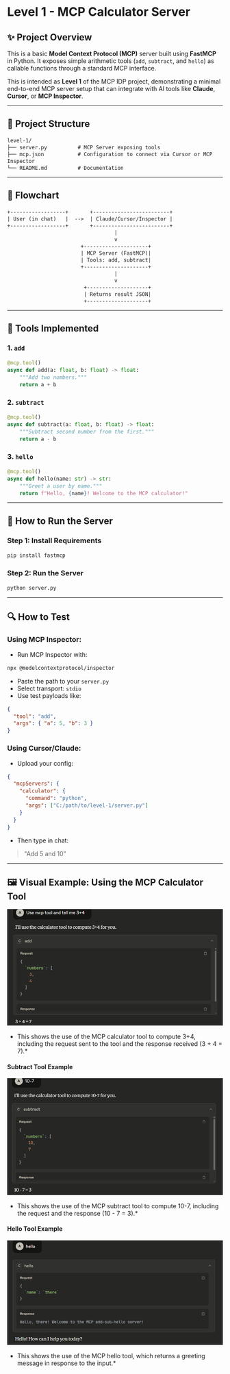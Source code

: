 # Level 1 - MCP Calculator Server

## ✨ Project Overview

This is a basic **Model Context Protocol (MCP)** server built using **FastMCP** in Python. It exposes simple arithmetic tools (`add`, `subtract`, and `hello`) as callable functions through a standard MCP interface.

This is intended as **Level 1** of the MCP IDP project, demonstrating a minimal end-to-end MCP server setup that can integrate with AI tools like **Claude**, **Cursor**, or **MCP Inspector**.

---

## 📆 Project Structure

```text
level-1/
├── server.py          # MCP Server exposing tools
├── mcp.json           # Configuration to connect via Cursor or MCP Inspector
└── README.md          # Documentation
```

---

## 🔄 Flowchart

```text
+------------------+       +-------------------------+
| User (in chat)   |  -->  | Claude/Cursor/Inspector |
+------------------+       +-------------------------+
                                   |
                                   v
                        +---------------------+
                        | MCP Server (FastMCP)|
                        | Tools: add, subtract|
                        +---------------------+
                                   |
                                   v
                         +--------------------+
                         | Returns result JSON|
                         +--------------------+
```

---

## 🔧 Tools Implemented

### 1. `add`

```python
@mcp.tool()
async def add(a: float, b: float) -> float:
    """Add two numbers."""
    return a + b
```

### 2. `subtract`

```python
@mcp.tool()
async def subtract(a: float, b: float) -> float:
    """Subtract second number from the first."""
    return a - b
```

### 3. `hello`

```python
@mcp.tool()
async def hello(name: str) -> str:
    """Greet a user by name."""
    return f"Hello, {name}! Welcome to the MCP calculator!"
```

---

## 📖 How to Run the Server

### Step 1: Install Requirements

```bash
pip install fastmcp
```

### Step 2: Run the Server

```bash
python server.py
```

---

## 🔍 How to Test

### Using MCP Inspector:

* Run MCP Inspector with:

```bash
npx @modelcontextprotocol/inspector
```

* Paste the path to your `server.py`
* Select transport: `stdio`
* Use test payloads like:

```json
{
  "tool": "add",
  "args": { "a": 5, "b": 3 }
}
```

### Using Cursor/Claude:

* Upload your config:

```json
{
  "mcpServers": {
    "calculator": {
      "command": "python",
      "args": ["C:/path/to/level-1/server.py"]
    }
  }
}
```

* Then type in chat:

> "Add 5 and 10"

---

## 🖼️ Visual Example: Using the MCP Calculator Tool

![MCP Calculator Example](../Images/Screenshot%202025-07-09%20201953.png)
* This shows the use of the MCP calculator tool to compute 3+4, including the request sent to the tool and the response received (3 + 4 = 7).* 

#### Subtract Tool Example

![MCP Subtract Example](../Images/Screenshot%202025-07-09%20202324.png)
* This shows the use of the MCP subtract tool to compute 10-7, including the request and the response (10 - 7 = 3).* 

#### Hello Tool Example

![MCP Hello Example](../Images/Screenshot%202025-07-09%20202419.png)
* This shows the use of the MCP hello tool, which returns a greeting message in response to the input.*
